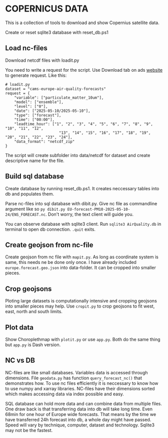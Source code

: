 # COPERNICUS DATA

This is a collection of tools to download and show Copernius satellite data.

Create or reset sqlite3 database with reset_db.ps1

## Load nc-files
Download netcdf files with loadit.py

You need to write a request for the script. Use Download tab on ads [website](https://ads.atmosphere.copernicus.eu/datasets/cams-europe-air-quality-forecasts?tab=download) to generate request. Like this:

```
# loadit.py
dataset = "cams-europe-air-quality-forecasts"
request = {
    "variable": ["particulate_matter_10um"],
    "model": ["ensemble"],
    "level": ["0"],
    "date": ["2025-05-10/2025-05-10"],
    "type": ["forecast"],
    "time": ["00:00"],
    "leadtime_hour": ["1", "2", "3", "4", "5", "6", "7", "8", "9", "10", "11", "12", 
                        "13", "14", "15", "16", "17", "18", "19", "20", "21", "22", "23", "24"],
    "data_format": "netcdf_zip"
}
```
The script will create subfolder into data/netcdf for dataset and create descriptive name for the file.


## Build sql database
Create database by running reset_db.ps1. It creates neccessary tables into db and populates them. 

Parse nc-files into sql database with dibit.py. Give nc file as commandline argument like so ```py dibit.py EU-forecast-PM10-2025-05-10-24/ENS_FORECAST.nc```. Don't worry, the text client will guide you.

You can observe database with sqlite3 client. Run ```sqlite3 AirQuality.db``` in terminal to open db connection. ```.quit``` exits.

## Create geojson from nc-file
Create geojson from nc file with ```mapit.py```. As long as coordinate system is same, this needs ne be done only once. I have already included ```europe.forecast.geo.json``` into data-folder. It can be cropped into smaller pieces.

## Crop geojsons
Ploting large datasets is computationally intensive and cropping geojsons into smaller pieces may help. Use ```cropit.py``` to crop geojsons to fit west, east, north and south limits.

## Plot data
Show Choroplethmap with ```plotit.py``` or use ```app.py```. Both do the same thing but ```app.py``` is Dash version.

## NC vs DB
NC-files are like small databases. Variables data is accessed through dimensions. File ```geodata.py``` has function ```query_forecast_nc()``` that demonstrates how. To use nc files efficiently it is neccessary to know how to use numpy and xarray libraries. NC-files have their dimensions sorted which makes accessing data via index possible and easy.

SQL database can hold more data and can combine data from multiple files. One draw back is that transferring data into db will take long time. Even 68min for one hour of Europe wide forecasts. That means by the time we have transferred 24h forecast into db, a whole day might have passed. Speed will vary by technique, computer, dataset and technology. Sqlite3 may not be the fastest.